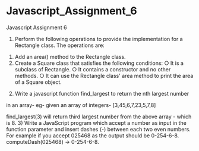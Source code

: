 # Javascript_Assignment_6

Javascript Assignment 6

1) Perform the following operations to provide the implementation for a
Rectangle class. The operations are:
1. Add an area() method to the Rectangle class.
2. Create a Square class that satisfies the following conditions:
○ It is a subclass of Rectangle.
○ It contains a constructor and no other methods.
○ It can use the Rectangle class' area method to print the area
of a Square object.

2) Write a javascript function find_largest to return the nth largest number

in an array-
eg- given an array of integers- [3,45,6,7,23,5,7,8]

find_largest(3) will return third largest number from the above array -
which is 8.
3) Write a JavaScript program which accept a number as input in the
function parameter and insert dashes (-) between each two even
numbers.
For example if you accept 025468 as the output should be 0-254-6-8.
computeDash(025468) -> 0-254-6-8.
